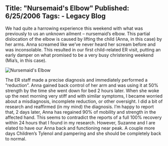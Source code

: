 Title: "Nursemaid's Elbow"
Published: 6/25/2006
Tags:
    - Legacy Blog
---
We had quite a harrowing experience this weekend with what was previously to us an unknown ailment – nursemaid’s elbow. This partial dislocation of the elbow is caused by lifting the child (Anna, in this case) by her arms. Anna screamed like we’ve never heard her scream before and was inconsolable. This resulted in our first child-related ER visit, putting an early damper on what promised to be a very busy christening weekend (Mia’s, in this case).

![Nursemaid's Elbow](http://s3.beckshome.com/20060625-Nursemaids-Elbow.jpg)

The ER staff made a precise diagnosis and immediately performed a “reduction”. Anna gained back control of her arm and was using it at 50% strength by the time she went down for bed 2 hours later. When she woke up the next morning very stiff and with similar symptoms, I became worried about a misdiagnosis, incomplete reduction, or other oversight. I did a bit of research and reaffirmed (in my mind) the diagnosis. I’m happy to report that, 2 days later, Anna has regained 90% of mobility and strength in the affected hand. This seems to contradict the reports of a full 100% recovery within 24 hours that I found in my research. However, Suzanne and I are elated to have our Anna back and functioning near peak. A couple more days Children’s Tylenol and pampering and she should be completely back to normal.